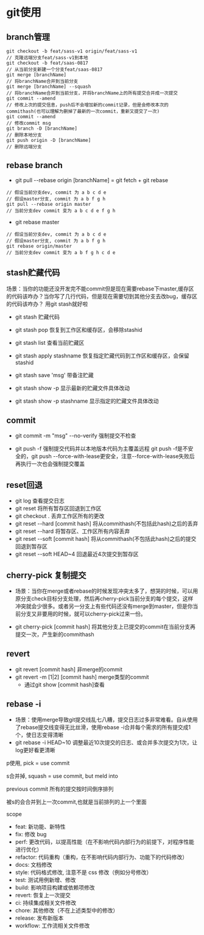 # git使用
## branch管理
```git
git checkout -b feat/sass-v1 origin/feat/sass-v1 
// 克隆远端分支feat/sass-v1到本地
git checkout -b feat/saas-0817 
// 从当前分支新建一个分支feat/saas-0817
git merge [branchName] 
// 将branchName合并到当前分支
git merge [branchName] --squash 
// 将branchName合并到当前分支，并将branchName上的所有提交合并成一次提交
git commit --amend 
// 修改上次的提交信息，push后不会增加新的commit记录，但是会修改本次的commithash(也可以理解为删掉了最新的一次commit，重新又提交了一次)
git commit --amend
// 修改commit msg
git branch -D [branchName] 
// 删除本地分支
git push origin -D [branchName] 
// 删除远端分支
```
## rebase branch
* git pull --rebase origin [branchName] = git fetch + git rebase
```
// 假设当前分支dev, commit 为 a b c d e
// 假设master分支, commit 为 a b f g h
git pull --rebase origin master
// 当前分支dev commit 变为 a b c d e f g h
```

* git rebase master
```
// 假设当前分支dev, commit 为 a b c d e
// 假设master分支, commit 为 a b f g h
git rebase origin/master
// 当前分支dev commit 变为 a b f g h c d e
```

## stash贮藏代码
场景：当你的功能还没开发完不能commit但是现在需要rebase下master,缓存区的代码该咋办？当你写了几行代码，但是现在需要切到其他分支去改bug，缓存区的代码该咋办？
用git stash就好啦

* git stash 贮藏代码

* git stash pop 恢复到工作区和缓存区，会移除stashid

* git stash list 查看当前贮藏区

* git stash apply stashname  恢复指定贮藏代码到工作区和缓存区，会保留stashid

* git stash save 'msg' 带备注贮藏

* git stash show -p 显示最新的贮藏文件具体改动

* git stash show -p stashname 显示指定的贮藏文件具体改动

## commit

* git commit -m "msg" --no-verify 强制提交不检查

* git push -f 强制提交代码并以本地版本代码为主覆盖远程
git push -f是不安全的，git push --force-with-lease更安全，注意--force-with-lease失败后再执行一次也会强制提交覆盖

## reset回退

* git log 查看提交日志
* git reset 将所有暂存区回退到工作区
* git checkout . 丢弃工作区所有的更改
* git reset --hard [commit hash] 将从commithash(不包括此hash)之后的丢弃
* git reset --hard 将暂存区、工作区所有内容丢弃
* git reset --soft [commit hash] 将从commithash(不包括此hash)之后的提交回退到暂存区
* git reset --soft HEAD~4 回退最近4次提交到暂存区


## cherry-pick 复制提交

* 场景：当你在merge或者rebase的时候发现冲突太多了，想哭的时候，可以用原分支check目标分支处理，然后再cherry-pick当前分支的每个提交，这样冲突就会少很多。或者另一分支上有些代码还没有merge到master，但是你当前分支又非要用的时候，就可以cherry-pick过来一份。

* git cherry-pick [commit hash] 将其他分支上已提交的commit在当前分支再提交一次，产生新的commithash

## revert
* git revert [commit hash] 非merge的commit
* git revert -m [1|2] [commit hash] merge类型的commit
  * 通过git show [commit hash]查看

## rebase -i
* 场景：使用merge导致git提交线乱七八糟，提交日志过多非常难看。自从使用了rebase提交线变得无比丝滑，使用rebase -i合并每个需求的所有提交成1个，使日志变得清晰
* git rebase -i HEAD~10 调整最近10次提交的日志、或合并多次提交为1次，让log更好看更清晰
  

p使用, pick = use commit

s合并掉, squash = use commit, but meld into 

previous commit 所有的提交按时间倒序排列

被s的会合并到上一次commit,也就是当前排列的上一个里面

scope
* feat: 新功能、新特性
* fix: 修改 bug
* perf: 更改代码，以提高性能（在不影响代码内部行为的前提下，对程序性能进行优化）
* refactor: 代码重构（重构，在不影响代码内部行为、功能下的代码修改）
* docs: 文档修改
* style: 代码格式修改, 注意不是 css 修改（例如分号修改）
* test: 测试用例新增、修改
* build: 影响项目构建或依赖项修改
* revert: 恢复上一次提交
* ci: 持续集成相关文件修改
* chore: 其他修改（不在上述类型中的修改）
* release: 发布新版本
* workflow: 工作流相关文件修改
